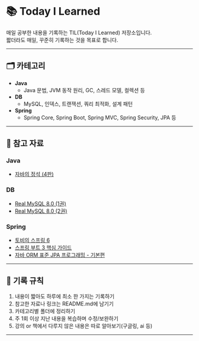 # 📚 Today I Learned

매일 공부한 내용을 기록하는 TIL(Today I Learned) 저장소입니다.  
짧더라도 매일, 꾸준히 기록하는 것을 목표로 합니다.

---

## 🗂 카테고리

- **Java**
  - Java 문법, JVM 동작 원리, GC, 스레드 모델, 컬렉션 등
- **DB**
  - MySQL, 인덱스, 트랜잭션, 쿼리 최적화, 설계 패턴
- **Spring**
  - Spring Core, Spring Boot, Spring MVC, Spring Security, JPA 등

---

## 📖 참고 자료

### Java
- [자바의 정석 (4판)](https://product.kyobobook.co.kr/detail/S000216877323)

### DB
- [Real MySQL 8.0 (1권)](https://product.kyobobook.co.kr/detail/S000001810284)
- [Real MySQL 8.0 (2권)](https://product.kyobobook.co.kr/detail/S000001810285)

### Spring
- [토비의 스프링 6](https://www.inflearn.com/course/%ED%86%A0%EB%B9%84%EC%9D%98-%EC%8A%A4%ED%94%84%EB%A7%816-%EC%9D%B4%ED%95%B4%EC%99%80-%EC%9B%90%EB%A6%AC)
- [스프링 부트 3 핵심 가이드](https://product.kyobobook.co.kr/detail/S000216104276)
- [자바 ORM 표준 JPA 프로그래밍 - 기본편](https://www.inflearn.com/course/ORM-JPA-Basic)

---

## 📝 기록 규칙

1. 내용이 짧아도 하루에 최소 한 가지는 기록하기
2. 참고한 자료나 링크는 README.md에 남기기
3. 카테고리별 폴더에 정리하기
4. 주 1회 이상 지난 내용을 복습하며 수정/보완하기
5. 강의 or 책에서 다루지 않은 내용은 따로 알아보기(구글링, ai 등)

---
